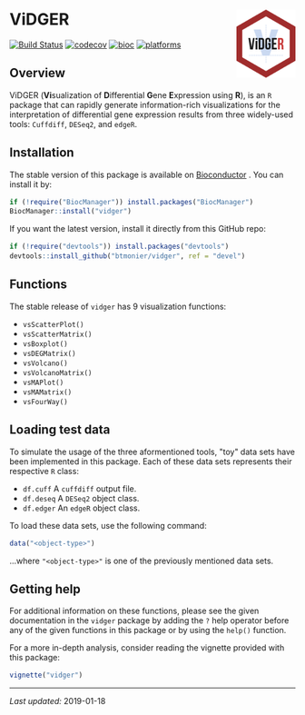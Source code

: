 
ViDGER <img src="man/figures/logo-02.svg" align="right" height="120"/>
======================================================================

[![Build Status](https://travis-ci.org/btmonier/vidger.svg?branch=master)](https://travis-ci.org/btmonier/vidger) [![codecov](https://codecov.io/gh/btmonier/vidger/branch/master/graph/badge.svg)](https://codecov.io/gh/btmonier/vidger) [![bioc](http://bioconductor.org/shields/downloads/release/vidger.svg)](https://bioconductor.org/packages/stats/bioc/vidger/) [![platforms](https://bioconductor.org/shields/availability/3.7/vidger.svg)](https://bioconductor.org/packages/release/bioc/html/vidger.html#archives)

Overview
--------

ViDGER (**Vi**sualization of **D**ifferential **G**ene **E**xpression using **R**), is an `R` package that can rapidly generate information-rich visualizations for the interpretation of differential gene expression results from three widely-used tools: `Cuffdiff`, `DESeq2`, and `edgeR`.

Installation
------------

The stable version of this package is available on [Bioconductor](http://bioconductor.org/packages/release/bioc/html/vidger.html) . You can install it by:

``` r
if (!require("BiocManager")) install.packages("BiocManager")
BiocManager::install("vidger")
```

If you want the latest version, install it directly from this GitHub repo:

``` r
if (!require("devtools")) install.packages("devtools")
devtools::install_github("btmonier/vidger", ref = "devel")
```

Functions
---------

The stable release of `vidger` has 9 visualization functions:

-   `vsScatterPlot()`
-   `vsScatterMatrix()`
-   `vsBoxplot()`
-   `vsDEGMatrix()`
-   `vsVolcano()`
-   `vsVolcanoMatrix()`
-   `vsMAPlot()`
-   `vsMAMatrix()`
-   `vsFourWay()`

Loading test data
-----------------

To simulate the usage of the three aformentioned tools, "toy" data sets have been implemented in this package. Each of these data sets represents their respective `R` class:

-   `df.cuff` A `cuffdiff` output file.
-   `df.deseq` A `DESeq2` object class.
-   `df.edger` An `edgeR` object class.

To load these data sets, use the following command:

``` r
data("<object-type>")
```

...where `"<object-type>"` is one of the previously mentioned data sets.

Getting help
------------

For additional information on these functions, please see the given documentation in the `vidger` package by adding the `?` help operator before any of the given functions in this package or by using the `help()` function.

For a more in-depth analysis, consider reading the vignette provided with this package:

``` r
vignette("vidger")
```

------------------------------------------------------------------------

*Last updated:* 2019-01-18

